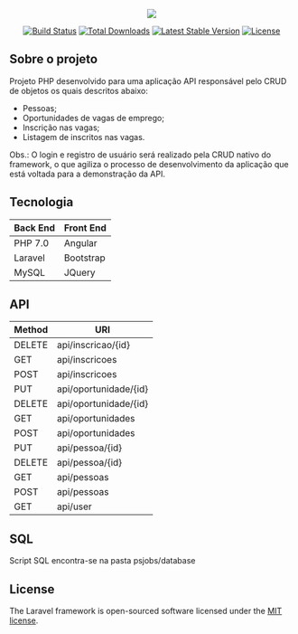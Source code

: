 <p align="center"><img src="https://laravel.com/assets/img/components/logo-laravel.svg"></p>

<p align="center">
<a href="https://travis-ci.org/laravel/framework"><img src="https://travis-ci.org/laravel/framework.svg" alt="Build Status"></a>
<a href="https://packagist.org/packages/laravel/framework"><img src="https://poser.pugx.org/laravel/framework/d/total.svg" alt="Total Downloads"></a>
<a href="https://packagist.org/packages/laravel/framework"><img src="https://poser.pugx.org/laravel/framework/v/stable.svg" alt="Latest Stable Version"></a>
<a href="https://packagist.org/packages/laravel/framework"><img src="https://poser.pugx.org/laravel/framework/license.svg" alt="License"></a>
</p>

## Sobre o projeto

Projeto PHP desenvolvido para uma aplicação API responsável pelo CRUD de objetos os quais descritos abaixo:

- Pessoas;
- Oportunidades de vagas de emprego;
- Inscrição nas vagas;
- Listagem de inscritos nas vagas.

Obs.: O login e registro de usuário será realizado pela CRUD nativo do framework, o que agiliza o processo de desenvolvimento da aplicação
que está voltada para a demonstração da API.

## Tecnologia

| Back End | Front End |
| --------| --------|
| PHP 7.0 | Angular |
| Laravel | Bootstrap |
| MySQL | JQuery |

## API

| Method | URI |
| --------| --------|
| DELETE   | api/inscricao/{id}     |
| GET      | api/inscricoes         |
| POST     | api/inscricoes         |
| PUT      | api/oportunidade/{id}  |
| DELETE   | api/oportunidade/{id}  |
| GET      | api/oportunidades      |
| POST     | api/oportunidades      |
| PUT      | api/pessoa/{id}        |
| DELETE   | api/pessoa/{id}        |
| GET      | api/pessoas            |
| POST     | api/pessoas            |
| GET      | api/user               |

## SQL

Script SQL encontra-se na pasta psjobs/database

## License

The Laravel framework is open-sourced software licensed under the [MIT license](http://opensource.org/licenses/MIT).
